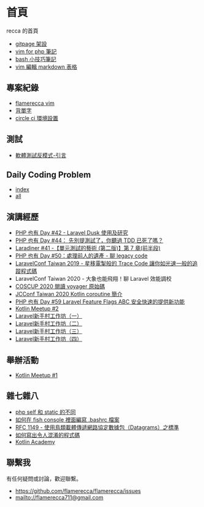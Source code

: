 # 首頁

recca 的首頁

* [gitpage 架設](gitpage-howto.md)
* [vim for php 筆記](php-vim.md)
* [bash 小技巧筆記](bash-tips.md)
* [vim 編輯 markdown 表格](vim-table.md)

## 專案紀錄
* [flamerecca vim](flamerecca-vim.md)
* [背單字](beiDanTz.md)
* [circle ci 環境設置](circleci.md)

## 測試
* [軟體測試反模式-引言](anti-pattern/intro.md)

## Daily Coding Problem
* [index](daily-coding-problem/index.md)
* [all](daily-coding-problem/all.md)

## 演講經歷
* [PHP 也有 Day #42 - Laravel Dusk 使用及研究](https://community.laravel-dojo.com/phptheday/2019-01-15)
* [PHP 也有 Day #44： 先別提測試了，你聽過 TDD 已死了嗎？](https://community.laravel-dojo.com/phptheday/2019-04-16)
* [Laradiner #41 -【單元測試的藝術 (第二版)】第 7 章(前半段)](https://community.laravel-dojo.com/laradiner/2019-10-22)
* [PHP 也有 Day #50：處理前人的遺產 - 聊 legacy code](https://community.laravel-dojo.com/phptheday/2019-11-26)
* [LaravelConf Taiwan 2019 - 星移電掣般的 Trace Code 讓你如光速一般的追蹤程式碼
](https://www.youtube.com/watch?v=nvAlBpbFNNs&ab_channel=LaravelConfTaiwan)
* LaravelConf Taiwan 2020 - 大象也能飛翔！聊 Laravel 效能調校
* [COSCUP 2020 閱讀 voyager 原始碼](https://www.youtube.com/watch?v=5GmoWRwvokY&vl=en&ab_channel=COSCUP%E9%96%8B%E6%BA%90%E4%BA%BA%E5%B9%B4%E6%9C%83)
* [JCConf Taiwan 2020 Kotlin coroutine 簡介](https://jcconf.tw/2020/)
* [PHP 也有 Day #59 Laravel Feature Flags ABC 安全快速的提供新功能](https://events.laravel-dojo.com/events/13-php-%E4%B9%9F%E6%9C%89-day-59)
* [Kotlin Meetup #2](https://www.facebook.com/events/793159571303586/)
* [Laravel新手村工作坊（一）](https://events.laravel-dojo.com/events/18/)
* [Laravel新手村工作坊（二）](https://events.laravel-dojo.com/events/20/)
* [Laravel新手村工作坊（三）](https://events.laravel-dojo.com/events/21/)
* [Laravel新手村工作坊（四）](https://events.laravel-dojo.com/events/25/)

## 舉辦活動
* [Kotlin Meetup #1](https://www.facebook.com/kotlintwn/posts/4502327673127347/)

## 雜七雜八
* [php self 和 static 的不同](php-static.md)
* [如何在 fish console 裡面編寫 .bashrc 檔案](fishshell-bashrc.md)
* [RFC 1149 - 使用鳥類載體傳遞網路協定數據包（Datagrams）之標準](RFC-1149.md)
* [如何寫出令人混淆的程式碼](unmaintainable-code.md)
* [Kotlin Academy](http://kotlin.academy/)

## 聯繫我

有任何疑問或討論，歡迎聯繫。

* <https://github.com/flamerecca/flamerecca/issues>
* <mailto://flamerecca711@gmail.com>
